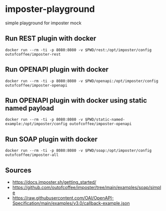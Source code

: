 # imposter-playground
simple playground for imposter mock

## Run REST plugin with docker
```
docker run --rm -ti -p 8080:8080 -v $PWD/rest:/opt/imposter/config outofcoffee/imposter-rest
```

## Run OPENAPI plugin with docker
```
docker run --rm -ti -p 8080:8080 -v $PWD/openapi:/opt/imposter/config outofcoffee/imposter-openapi
```

## Run OPENAPI plugin with docker using static named payload
```
docker run --rm -ti -p 8080:8080 -v $PWD/static-named-example:/opt/imposter/config outofcoffee/imposter-openapi
```

## Run SOAP plugin with docker
```
docker run --rm -ti -p 8080:8080 -v $PWD/soap:/opt/imposter/config outofcoffee/imposter-all
```

## Sources
- https://docs.imposter.sh/getting_started/
- https://github.com/outofcoffee/imposter/tree/main/examples/soap/simple
- https://raw.githubusercontent.com/OAI/OpenAPI-Specification/main/examples/v3.0/callback-example.json
